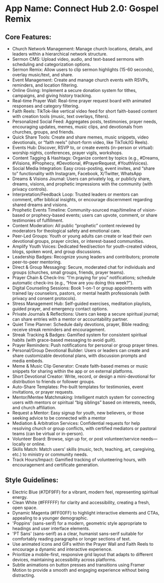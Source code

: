 # **App Name**: Connect Hub 2.0: Gospel Remix

## Core Features:

- Church Network Management: Manage church locations, details, and leaders within a hierarchical network structure.
- Sermon CMS: Upload video, audio, and text-based sermons with scheduling and categorization options.
- Sermon Remix: Allow users to clip sermon highlights (15-60 seconds), overlay music/text, and share.
- Event Management: Create and manage church events with RSVPs, reminders, and location filtering.
- Online Giving: Implement a secure donation system for tithes, campaigns, and giving history tracking.
- Real-time Prayer Wall: Real-time prayer request board with animated responses and category filtering.
- Faith Reels: TikTok-like vertical video feed for short faith-based content with creation tools (music, text overlays, filters).
- Personalized Social Feed: Aggregates posts, testimonies, prayer needs, encouraging updates, memes, music clips, and devotionals from churches, groups, and friends.
- Quick Share Tools: Create and share memes, music snippets, video devotionals, or “faith reels” (short-form video, like TikTok/IG Reels).
- Events Hub: Discover, RSVP to, or create events (in-person or virtual): worship nights, conferences, prayer vigils, workshops.
- Content Tagging & Hashtags: Organize content by topics (e.g., #Dreams, #Visions, #Prophecy, #Devotional, #PrayerRequest, #YouthVoices).
- Social Media Integration: Easy cross-posting, event invites, and “share to” functionality with Instagram, Facebook, X/Twitter, WhatsApp
- Dreams & Visions Journal: Users can privately log, or publicly share, dreams, visions, and prophetic impressions with the community (with privacy controls).
- Interpretation/Feedback Loop: Trusted leaders or mentors can comment, offer biblical insights, or encourage discernment regarding shared dreams and visions.
- Prophetic Events Timeline: Community-sourced map/timeline of vision-based or prophecy-based events; users can upvote, comment, or share testimonies of fulfillment.
- Content Moderation: All public “prophetic” content reviewed by moderators for theological safety and emotional care.
- Peer-Led Groups: Youth or young adults can create or lead their own devotional groups, prayer circles, or interest-based communities.
- Amplify Youth Voices: Dedicated feed/section for youth-created videos, blogs, spoken word, and group discussions.
- Leadership Badges: Recognize young leaders and contributors; promote peer-to-peer mentoring.
- Direct & Group Messaging: Secure, moderated chat for individuals and groups (churches, small groups, friends, prayer teams).
- Prayer Chain & Check-Ins: “I’m praying for you” notifications; schedule automatic check-ins (e.g., “How are you doing this week?”).
- Digital Counseling Sessions: Book 1-on-1 or group appointments with trained lay counselors, pastors, or mental health professionals (with privacy and consent protocols).
- Stress Management Hub: Self-guided exercises, meditation playlists, guided prayer, and emergency contact options.
- Private Journals & Reflections: Users can keep a secure spiritual journal; can share entries with a mentor or accountability partner.
- Quiet Time Planner: Schedule daily devotions, prayer, Bible reading; receive streak reminders and encouragement.
- Streak Tracking & Badges: Gamified system for consistent spiritual habits (with grace-based messaging to avoid guilt).
- Prayer Reminders: Push notifications for personal or group prayer times.
- Personal/Group Devotional Builder: Users or leaders can create and share customizable devotional plans, with discussion prompts and media embeds.
- Meme & Music Clip Generator: Create faith-based memes or music snippets for sharing within the app or on external platforms.
- Short Devotional Creator: Write, record, or design a mini-devotional for distribution to friends or follower groups.
- Auto-Share Templates: Pre-built templates for testimonies, event invitations, or prayer requests.
- Mentor/Mentee Matchmaking: Intelligent match system for connecting users with mentors or spiritual “big siblings” based on interests, needs, and church affiliation.
- Request a Mentor: Easy signup for youth, new believers, or those seeking advice to be connected with a mentor
- Mediation & Arbitration Services: Confidential requests for help resolving church or group conflicts, with certified mediators or pastoral teams (can be virtual or in-person).
- Volunteer Board: Browse, sign up for, or post volunteer/service needs—locally or online.
- Skills Match: Match users’ skills (music, tech, teaching, art, caregiving, etc.) to ministry or community needs.
- Track Hours/Impact: Gamified tracking of volunteering hours, with encouragement and certificate generation.

## Style Guidelines:

- Electric Blue (#7DF9FF) for a vibrant, modern feel, representing spiritual energy.
- Clean White (#FFFFFF) for clarity and accessibility, creating a fresh, open space.
- Dynamic Magenta (#FF00FF) to highlight interactive elements and CTAs, appealing to a younger demographic.
- 'Poppins' (sans-serif) for a modern, geometric style appropriate to headings and user interface elements.
- 'PT Sans' (sans-serif) as a clear, humanist sans-serif suitable for comfortably reading paragraphs or longer sections of text.
- Use animated icons and GIFs within the Prayer Wall and Faith Reels to encourage a dynamic and interactive experience.
- Prioritize a mobile-first, responsive grid layout that adapts to different devices, maintaining accessibility across platforms.
- Subtle animations on button presses and transitions using Framer Motion to provide a smooth and engaging experience without being distracting.